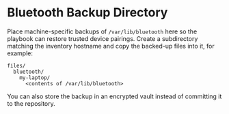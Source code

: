 # Bluetooth Backup Directory

Place machine-specific backups of `/var/lib/bluetooth` here so the playbook can restore trusted device pairings. Create a subdirectory matching the inventory hostname and copy the backed-up files into it, for example:

```
files/
  bluetooth/
    my-laptop/
      <contents of /var/lib/bluetooth>
```

You can also store the backup in an encrypted vault instead of committing it to the repository.
